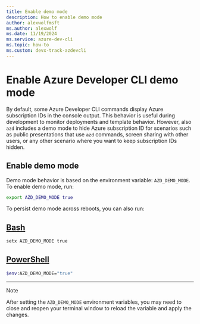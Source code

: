 ```yaml
---
title: Enable demo mode
description: How to enable demo mode
author: alexwolfmsft
ms.author: alexwolf
ms.date: 11/19/2024
ms.service: azure-dev-cli
ms.topic: how-to
ms.custom: devx-track-azdevcli
---
```


# Enable Azure Developer CLI demo mode

By default, some Azure Developer CLI commands display Azure subscription IDs in the console output. This behavior is useful during development to monitor deployments and template behavior. However, also `azd` includes a demo mode to hide Azure subscription ID for scenarios such as public presentations that use `azd` commands, screen sharing with other users, or any other scenario where you want to keep subscription IDs hidden.

## Enable demo mode

Demo mode behavior is based on the environment variable: `AZD_DEMO_MODE`. To enable demo mode, run:

```bash
export AZD_DEMO_MODE true
```

To persist demo mode across reboots, you can also run:

## [Bash](#tab/bash)

```bash
setx AZD_DEMO_MODE true
```

## [PowerShell](#tab/powershell)

```bash
$env:AZD_DEMO_MODE="true"
```

---

> [!NOTE]
> After setting the `AZD_DEMO_MODE` environment variables, you may need to close and reopen your terminal window to reload the variable and apply the changes.
